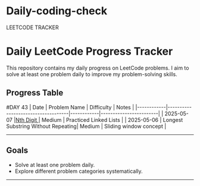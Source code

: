 # Daily-coding-check
LEETCODE TRACKER
# Daily LeetCode Progress Tracker

This repository contains my daily progress on LeetCode problems. I aim to solve at least one problem daily to improve my problem-solving skills.

## Progress Table
#DAY 43
| Date       | Problem Name                       | Difficulty | Notes                  |
|------------|------------------------------------|------------|------------------------|
| 2025-05-07 |[Nth Digit                   ](https://leetcode.com/problems/nth-digit/description/)| Medium     | Practiced Linked Lists |
| 2025-05-06 | Longest Substring Without Repeating| Medium     | Sliding window concept |

---

## Goals

- Solve at least one problem daily.
- Explore different problem categories systematically.

---
